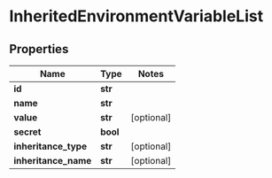# InheritedEnvironmentVariableList

## Properties
Name | Type | Notes
------------ | ------------- | -------------
**id** | **str** |
**name** | **str** |
**value** | **str** | [optional]
**secret** | **bool** |
**inheritance_type** | **str** | [optional]
**inheritance_name** | **str** | [optional]


